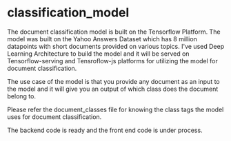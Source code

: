 # classification_model
The document classification model is built on the Tensorflow Platform. The model was built on the Yahoo Answers Dataset which has 8 million datapoints with short documents provided on various topics. I've used Deep Learning Architecture to build the model and it will be served on Tensorflow-serving and Tensroflow-js platforms for utilizing the model for document classification.

The use case of the model is that you provide any document as an input to the model and it will give you an output of which class does the document belong to.

Please refer the document_classes file for knowing the class tags the model uses for document classification.

The backend code is ready and the front end code is under process.
